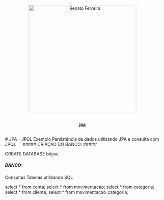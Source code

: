 <div align="center">
  <img  width="350" height="350" src="https://i0.wp.com/1.bp.blogspot.com/-dMb8BKi9m08/VZKf2HA7_yI/AAAAAAAALZU/0Buymq0L4zg/s1600/jpa_class_level_architecture.png" width="350" alt="Renato Ferreira">
	<br>
	<br>
	<p>
		<a href="#">
			<b>jpa</b>
		</a>
	</p>
	<br>
</div>
# JPA - JPQL
Exemplo Persistência  de dados utilizando JPA e consulta com JPQL
```
##### CRIAÇÃO DO BANCO: #####

CREATE DATABASE bdjpa;

##### BANCO: #####
Consultas Tabelas utilizando SQL

select * from conta;
select * from movimentacao;
select * from categoria;
select * from cliente;
select * from movimentacao_categoria;

```
